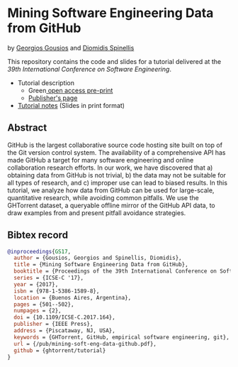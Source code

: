 # Mining Software Engineering Data from GitHub
by [Georgios Gousios](https://gousios.org/) and  [Diomidis Spinellis](https://www.spinellis.gr)

This repository contains the code and slides for a tutorial delivered at the _39th International Conference on Software Engineering_.

* Tutorial description
  *  Green[ open access pre-print](https://gousios.org/pub/mining-soft-eng-data-github.pdf)
  *  [Publisher's page](http://dx.doi.org/10.1109/ICSE-C.2017.164)
* [Tutorial notes](https://github.com/ghtorrent/tutorial/blob/master/ghtorrent-tutorial.pdf) (Slides in print format)

## Abstract

GitHub is the largest collaborative source code hosting site built on top of the Git version control system. The availability of a comprehensive API has made GitHub a target for many software engineering and online collaboration research efforts. In our work, we have discovered that a) obtaining data from GitHub is not trivial, b) the data may not be suitable for all types of research, and c) improper use can lead to biased results. In this tutorial, we analyze how data from GitHub can be used for large-scale, quantitative research, while avoiding common pitfalls. We use the GHTorrent dataset, a queryable offline mirror of the GitHub API data, to draw examples from and present pitfall avoidance strategies.

## Bibtex record
```bib
@inproceedings{GS17,
  author = {Gousios, Georgios and Spinellis, Diomidis},
  title = {Mining Software Engineering Data from GitHub},
  booktitle = {Proceedings of the 39th International Conference on Software Engineering Companion},
  series = {ICSE-C '17},
  year = {2017},
  isbn = {978-1-5386-1589-8},
  location = {Buenos Aires, Argentina},
  pages = {501--502},
  numpages = {2},
  doi = {10.1109/ICSE-C.2017.164},
  publisher = {IEEE Press},
  address = {Piscataway, NJ, USA},
  keywords = {GHTorrent, GitHub, empirical software engineering, git},
  url = {/pub/mining-soft-eng-data-github.pdf},
  github = {ghtorrent/tutorial}
}
```
